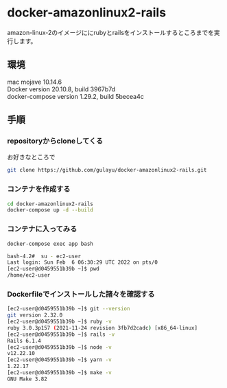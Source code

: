 # docker-amazonlinux2-rails
amazon-linux-2のイメージににrubyとrailsをインストールするところまでを実行します。

## 環境
mac mojave 10.14.6  
Docker version 20.10.8, build 3967b7d  
docker-compose version 1.29.2, build 5becea4c  

## 手順
### repositoryからcloneしてくる
お好きなところで
```sh
git clone https://github.com/gulayu/docker-amazonlinux2-rails.git
```

### コンテナを作成する
```sh
cd docker-amazonlinux2-rails
docker-compose up -d --build
```

### コンテナに入ってみる
```sh
docker-compose exec app bash

bash-4.2#  su - ec2-user
Last login: Sun Feb  6 06:30:29 UTC 2022 on pts/0
[ec2-user@d0459551b39b ~]$ pwd
/home/ec2-user
```

### Dockerfileでインストールした諸々を確認する
```sh
[ec2-user@d0459551b39b ~]$ git --version
git version 2.32.0
[ec2-user@d0459551b39b ~]$ ruby -v
ruby 3.0.3p157 (2021-11-24 revision 3fb7d2cadc) [x86_64-linux]
[ec2-user@d0459551b39b ~]$ rails -v
Rails 6.1.4
[ec2-user@d0459551b39b ~]$ node -v
v12.22.10
[ec2-user@d0459551b39b ~]$ yarn -v
1.22.17
[ec2-user@d0459551b39b ~]$ make -v
GNU Make 3.82
```
